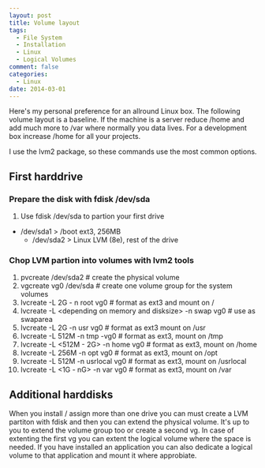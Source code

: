 ```yaml
---
layout: post
title: Volume layout
tags:
  - File System
  - Installation
  - Linux
  - Logical Volumes
comment: false
categories:
  - Linux
date: 2014-03-01
---
```


Here's my personal preference for an allround Linux box. The following volume 
layout is a baseline. If the machine is a server reduce /home and add much more 
to /var where normally you data lives. For a development box increase /home 
for all your projects.

I use the lvm2 package, so these commands use the most common options.

## First harddrive

### Prepare the disk with fdisk /dev/sda

1. Use fdisk /dev/sda to partion your first drive
  * /dev/sda1 > /boot ext3, 256MB
	* /dev/sda2 > Linux LVM (8e), rest of the drive

### Chop LVM partion into volumes with lvm2 tools

1. pvcreate /dev/sda2  # create the physical volume
2. vgcreate vg0 /dev/sda # create one volume group for the system volumes
3. lvcreate -L 2G - n root vg0   # format as ext3 and mount on /
4. lvcreate -L &lt;depending on memory and disksize&gt; -n swap vg0 # use as swaparea
5. lvcreate -L 2G -n usr vg0   # format as  ext3 mount on /usr
6. lvcreate -L 512M -n tmp -vg0   # format as  ext3, mount on /tmp
7. lvcreate -L &lt;512M - 2G&gt; -n home vg0   # format as  ext3, mount on /home
8. lvcreate -L 256M -n opt vg0   # format as  ext3, mount on /opt
9. lvcreate -L 512M -n usrlocal vg0   # format as  ext3, mount on /usrlocal
10. lvcreate -L &lt;1G - nG&gt; -n var vg0   # format as  ext3, mount on /var

## Additional harddisks

When you install / assign more than one drive you can must create a LVM partiton with fdisk and then you can extend the physical volume. It's up to you to extend the volume group too or create a second vg.
In case of extenting the first vg you can extent the logical volume where the space is needed. If you have installed an application you can also dedicate a logical volume to that application and mount it where approbiate.

